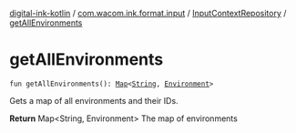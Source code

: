 [digital-ink-kotlin](../../index.md) / [com.wacom.ink.format.input](../index.md) / [InputContextRepository](index.md) / [getAllEnvironments](./get-all-environments.md)

# getAllEnvironments

`fun getAllEnvironments(): `[`Map`](https://kotlinlang.org/api/latest/jvm/stdlib/kotlin.collections/-map/index.html)`<`[`String`](https://kotlinlang.org/api/latest/jvm/stdlib/kotlin/-string/index.html)`, `[`Environment`](../-environment/index.md)`>`

Gets a map of all environments and their IDs.

**Return**
Map&lt;String, Environment&gt; The map of environments

